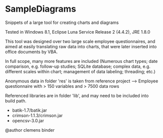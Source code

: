 # SampleDiagrams
Snippets of a large tool for creating charts and diagrams

Tested in Windows 8.1, Eclipse Luna Service Release 2 (4.4.2), JRE 1.8.0

This tool was designed over two large scale employee questionnaires, and aimed at easily translating raw data into charts, that were later inserted into office documents by VBA.

In full scope, many more features are included (Numerous chart types; date comparison, e.g. follow-up studies; SQLite database; complex data, e.g. different scales within chart; management of data labeling; threading; etc.)

Anonymous data in folder 'res' is taken from reference project --> Employee questionnaire with > 150 variables and > 7500 data rows

Referenced libraries are in folder 'lib', and may need to be included into build path.
*	batik-1.7/batik.jar
*	crimson-1.1.3/crimson.jar
*	opencsv-3.0.jar

@author clemens binder
